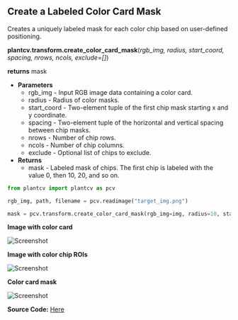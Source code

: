## Create a Labeled Color Card Mask

Creates a uniquely labeled mask for each color chip based on user-defined positioning.

**plantcv.transform.create_color_card_mask**(*rgb_img, radius, start_coord, spacing, nrows, ncols, exclude=[]*)

**returns** mask

- **Parameters**
    - rgb_img        - Input RGB image data containing a color card.
    - radius         - Radius of color masks.
    - start_coord    - Two-element tuple of the first chip mask starting x and y coordinate.
    - spacing        - Two-element tuple of the horizontal and vertical spacing between chip masks.
    - nrows          - Number of chip rows.
    - ncols          - Number of chip columns.
    - exclude        - Optional list of chips to exclude.
- **Returns**
    - mask           - Labeled mask of chips. The first chip is labeled with the value 0, then 10, 20, and so on.
    
```python
from plantcv import plantcv as pcv

rgb_img, path, filename = pcv.readimage("target_img.png")

mask = pcv.transform.create_color_card_mask(rgb_img=img, radius=10, start_coord=(400,600), spacing=(30,30), ncols=6, nrows=4)

```

**Image with color card**

![Screenshot](img/documentation_images/correct_color_imgs/target_img_plant_resize.jpg)

**Image with color chip ROIs**

![Screenshot](img/documentation_images/correct_color_imgs/color_card_mask_rois.jpg)

**Color card mask**

![Screenshot](img/documentation_images/correct_color_imgs/color_card_mask.jpg)

**Source Code:** [Here](https://github.com/danforthcenter/plantcv/blob/main/plantcv/plantcv/transform/color_correction.py)
